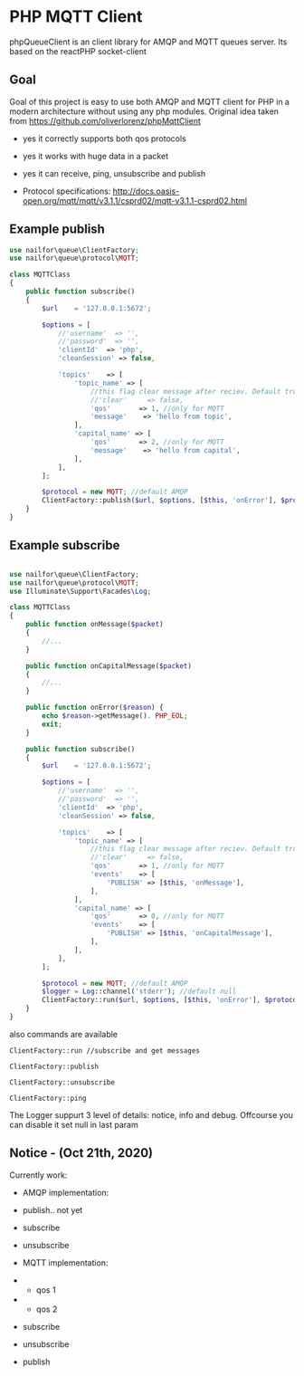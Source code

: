 # PHP MQTT Client

phpQueueClient is an client library for AMQP and MQTT queues server. Its based on the reactPHP socket-client

## Goal

Goal of this project is easy to use both AMQP and MQTT client for PHP in a modern architecture without using any php modules.
Original idea taken from https://github.com/oliverlorenz/phpMqttClient

* yes it correctly supports both qos protocols
* yes it works with huge data in a packet
* yes it can receive, ping, unsubscribe and publish

* Protocol specifications: http://docs.oasis-open.org/mqtt/mqtt/v3.1.1/csprd02/mqtt-v3.1.1-csprd02.html

## Example publish

```php
use nailfor\queue\ClientFactory;
use nailfor\queue\protocol\MQTT;

class MQTTClass 
{
    public function subscribe()
    {
        $url    = '127.0.0.1:5672';

        $options = [
            //'username'  => '',
            //'password'  => '',
            'clientId'  => 'php',
            'cleanSession' => false,

            'topics'    => [
                'topic_name' => [
                    //this flag clear message after reciev. Default true
                    //'clear'     => false,
                    'qos'       => 1, //only for MQTT
                    'message'    => 'hello from topic',
                ],
                'capital_name' => [
                    'qos'       => 2, //only for MQTT
                    'message'    => 'hello from capital',
                ],
            ],        
        ];

        $protocol = new MQTT; //default AMQP
        ClientFactory::publish($url, $options, [$this, 'onError'], $protocol);
    }
}
```

## Example subscribe

```php

use nailfor\queue\ClientFactory;
use nailfor\queue\protocol\MQTT;
use Illuminate\Support\Facades\Log;

class MQTTClass 
{
    public function onMessage($packet)
    {
        //...
    }

    public function onCapitalMessage($packet)
    {
        //...
    }

    public function onError($reason) {
        echo $reason->getMessage(). PHP_EOL;
        exit;
    }

    public function subscribe()
    {
        $url    = '127.0.0.1:5672';

        $options = [
            //'username'  => '',
            //'password'  => '',
            'clientId'  => 'php',
            'cleanSession' => false,

            'topics'    => [
                'topic_name' => [
                    //this flag clear message after reciev. Default true
                    //'clear'     => false,
                    'qos'       => 1, //only for MQTT
                    'events'    => [
                        'PUBLISH' => [$this, 'onMessage'],
                    ],
                ],
                'capital_name' => [
                    'qos'       => 0, //only for MQTT
                    'events'    => [
                        'PUBLISH' => [$this, 'onCapitalMessage'],
                    ],
                ],
            ],        
        ];

        $protocol = new MQTT; //default AMQP
        $logger = Log::channel('stderr'); //default null
        ClientFactory::run($url, $options, [$this, 'onError'], $protocol, $logger);
    }
}
```

also commands are available

    ClientFactory::run //subscribe and get messages
    
    ClientFactory::publish
    
    ClientFactory::unsubscribe
    
    ClientFactory::ping
    
The Logger suppurt 3 level of details: notice, info and debug. Offcourse you can disable it set null in last param


## Notice - (Oct 21th, 2020)
Currently work:
* AMQP implementation:
* publish.. not yet
* subscribe
* unsubscribe

* MQTT implementation:
*  - qos 1
*  - qos 2
* subscribe
* unsubscribe
* publish
